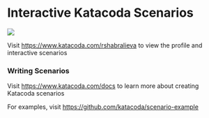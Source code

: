 # Interactive Katacoda Scenarios

[![](http://shields.katacoda.com/katacoda/rshabralieva/count.svg)](https://www.katacoda.com/rshabralieva "Get your profile on Katacoda.com")

Visit https://www.katacoda.com/rshabralieva to view the profile and interactive scenarios

### Writing Scenarios
Visit https://www.katacoda.com/docs to learn more about creating Katacoda scenarios

For examples, visit https://github.com/katacoda/scenario-example
